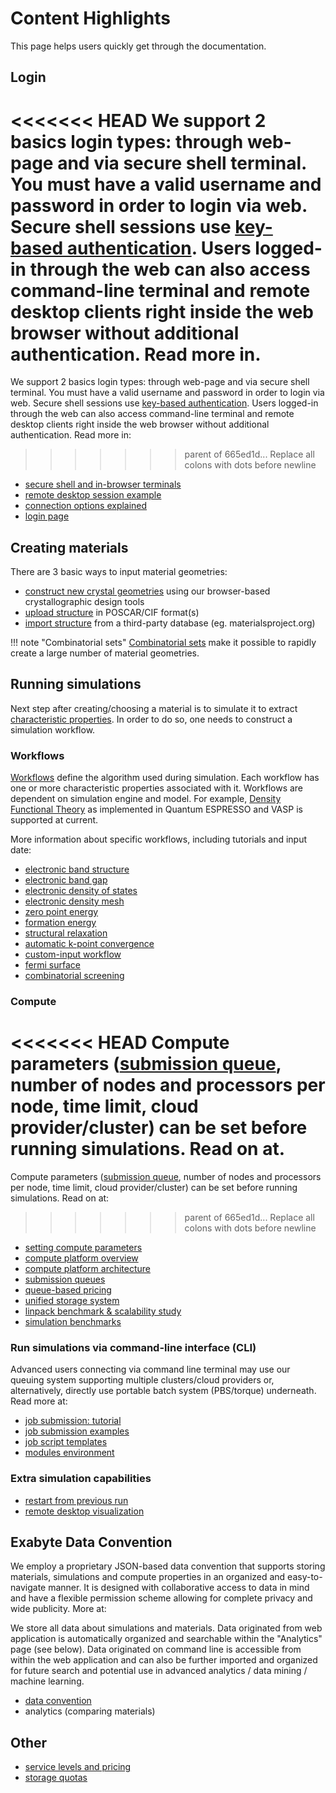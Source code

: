 <!-- TODO: come back and revise once more after the rest -->

# Content Highlights

This page helps users quickly get through the documentation.

## Login

<<<<<<< HEAD
We support 2 basics login types: through web-page and via secure shell terminal. You must have a valid username and password in order to login via web. Secure shell sessions use [key-based authentication](../compute/cli/login/#upload-ssh-key). Users logged-in through the web can also access command-line terminal and remote desktop clients right inside the web browser without additional authentication. Read more in.
=======
We support 2 basics login types: through web-page and via secure shell terminal. You must have a valid username and password in order to login via web. Secure shell sessions use [key-based authentication](/compute/cli/login/#upload-ssh-key). Users logged-in through the web can also access command-line terminal and remote desktop clients right inside the web browser without additional authentication. Read more in:
>>>>>>> parent of 665ed1d... Replace all colons with dots before newline

- [secure shell and in-browser terminals](../remote-connection/overview.md)
- [remote desktop session example](../remote-connection/remote-desktop.md)
- [connection options explained](../remote-connection/overview.md)
- <a href="http://platform.exabyte.io/login" target="_blank">login page</a>

## Creating materials

There are 3 basic ways to input material geometries:

- [construct new crystal geometries](../materials/creating-structures/) using our browser-based crystallographic design tools
- [upload structure](../materials/upload-and-import/#upload-structure)  in POSCAR/CIF format(s)
- [import structure](../materials/upload-and-import/#import-structure)  from a third-party database (eg. materialsproject.org)

!!! note "Combinatorial sets"
    [Combinatorial sets](../materials/combinatorial-sets/) make it possible to rapidly create a large number of material geometries.

## Running simulations

Next step after creating/choosing a material is to simulate it to extract [characteristic properties](../materials/properties/). In order to do so, one needs to construct a simulation workflow.

### Workflows

[Workflows](../models/simulation-workflows/) define the algorithm used during simulation. Each workflow has one or more characteristic properties associated with it. Workflows are dependent on simulation engine and model. For example, [Density Functional Theory](../models/density-functional-theory/) as implemented in Quantum ESPRESSO and VASP is supported at current.

More information about specific workflows, including tutorials and input date:

- [electronic band structure](../tutorials/band-structure)
- [electronic band gap](../tutorials/band-gap)
- [electronic density of states](../tutorials/density-of-states)
- [electronic density mesh](../tutorials/electronic-density-mesh)
- [zero point energy](../tutorials/zero-point-energy)
- [formation energy](../tutorials/formation-energy)
- [structural relaxation](../tutorials/relaxation)
- [automatic k-point convergence](../tutorials/kpt-convergence)
- [custom-input workflow](../tutorials/custom-input-workflow)
- [fermi surface](../tutorials/fermi-surface)
- [combinatorial screening](../tutorials/combinatorial-screening)
<!-- - [combinatorial screening of iii-v semiconductor band gaps](../tutorials/semiconductors/III-Vs-band-gap.md) -->

### Compute

<<<<<<< HEAD
Compute parameters ([submission queue](../infrastructure/resource/queues.md), number of nodes and processors per node, time limit, cloud provider/cluster) can be set before running simulations. Read on at.
=======
Compute parameters ([submission queue](/compute/queues), number of nodes and processors per node, time limit, cloud provider/cluster) can be set before running simulations. Read on at:
>>>>>>> parent of 665ed1d... Replace all colons with dots before newline

- [setting compute parameters](../infrastructure/compute/parameters.md)
- [compute platform overview](../infrastructure/compute/overview.md)
- [compute platform architecture](../infrastructure/overview.md)
- [submission queues](../infrastructure/resource/queues.md)
- [queue-based pricing](../infrastructure/resource/category.md)
- [unified storage system](../infrastructure/storage.md)
- [linpack benchmark & scalability study](../benchmarks/hpl-benchmark.md)
- [simulation benchmarks](../benchmarks/high-throughput-screening.md)

### Run simulations via command-line interface (CLI)

Advanced users connecting via command line terminal may use our queuing system supporting multiple clusters/cloud providers or, alternatively, directly use portable batch system (PBS/torque) underneath. Read more at:

- [job submission: tutorial](../tutorials/cli-job)
- [job submission examples](../jobs-cli/overview.md)
- [job script templates](../jobs-cli/batch-scripts/overview.md)
- [modules environment](../cli/modules.md)

### Extra simulation capabilities

- [restart from previous run](../tutorials/restart-job)
- [remote desktop visualization](../tutorials/remote-desktop)

## Exabyte Data Convention

We employ a proprietary JSON-based data convention that supports storing materials, simulations and compute properties in an organized and easy-to-navigate manner. It is designed with collaborative access to data in mind and have a flexible permission scheme allowing for complete privacy and wide publicity. More at:

We store all data about simulations and materials. Data originated from web application is automatically organized and searchable within the "Analytics" page (see below). Data originated on command line is accessible from within the web application and can also be further imported and organized for future search and potential use in advanced analytics / data mining / machine learning.

- [data convention](../data-structured/overview.md)
- analytics (comparing materials)


## Other

- [service levels and pricing](../pricing/service-levels.md)
- [storage quotas](../accounts/quota.md)
